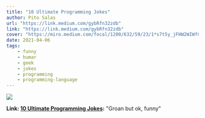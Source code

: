 ```yaml
---
title: "10 Ultimate Programming Jokes"
author: Pito Salas
url: "https://link.medium.com/gybRfn32zdb" 
link: "https://link.medium.com/gybRfn32zdb" 
cover: "https://miro.medium.com/focal/1200/632/59/23/1*s7t5y_jFHW2WIWfCO9d0GQ.jpeg" 
date: 2021-04-06
tags:
    - funny
    - humar
    - geek
    - jokes
    - programming
    - programming-language
---
```

<img class="cover" src=https://miro.medium.com/focal/1200/632/59/23/1*s7t5y_jFHW2WIWfCO9d0GQ.jpeg>

**Link: [10 Ultimate Programming Jokes](https://link.medium.com/gybRfn32zdb):** "Groan but ok, funny"


